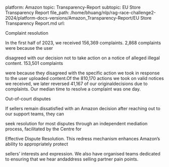 platform: Amazon
topic: Transparency-Report
subtopic: EU Store Transparency Report
file_path: /home/bhuang/nlp/rag-race-challenge2-2024/platform-docs-versions/Amazon_Transparency-Report/EU Store Transparency Report.md
url: <EMPTY>

Complaint resolution

In the first half of 2023, we received 156,369 complaints. 2,868 complaints were because the user

disagreed with our decision not to take action on a notice of alleged illegal content. 153,501 complaints

were because they disagreed with the specific action we took in response to the user uploaded content.Of the 810,170 actions we took on valid notices we received, we later reversed 41,167 of our originaldecisions due to complaints. Our median time to resolve a complaint was one day.



Out-of-court disputes

If sellers remain dissatisfied with an Amazon decision after reaching out to our support teams, they can

seek resolution for most disputes through an independent mediation process, facilitated by the Centre for

Effective Dispute Resolution. This redress mechanism enhances Amazon’s ability to appropriately protect

sellers’ interests and expression. We also have organised teams dedicated to ensuring that we hear andaddress selling partner pain points.